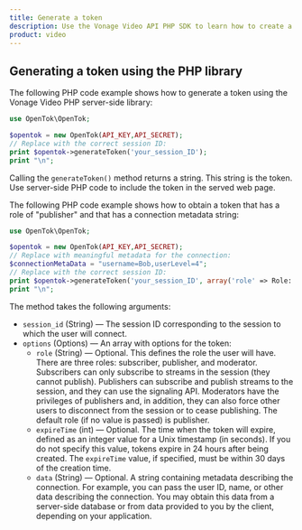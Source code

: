 ```yaml
---
title: Generate a token
description: Use the Vonage Video API PHP SDK to learn how to create a token. Tokens allow participants to use audio, video, and messaging functionality in your application.
product: video
---
```


## Generating a token using the PHP library

The following PHP code example shows how to generate a token using the Vonage Video PHP server-side library:

```php
use OpenTok\OpenTok;

$opentok = new OpenTok(API_KEY,API_SECRET);
// Replace with the correct session ID:
print $opentok->generateToken('your_session_ID');
print "\n";
```

Calling the `generateToken()` method returns a string. This string is the token. Use server-side PHP code to include the token in the served web page.

The following PHP code example shows how to obtain a token that has a role of "publisher" and that has a connection metadata string:

```php
use OpenTok\OpenTok;

$opentok = new OpenTok(API_KEY,API_SECRET);
// Replace with meaningful metadata for the connection:
$connectionMetaData = "username=Bob,userLevel=4";
// Replace with the correct session ID:
print $opentok->generateToken('your_session_ID', array('role' => Role::PUBLISHER, 'expireTime' => time()+(7 * 24 * 60 * 60), 'data' =>  $connectionMetaData);
print "\n";
```

The method takes the following arguments:

* `session_id` (String) — The session ID corresponding to the session to which the user will connect.
* `options` (Options) — An array with options for the token:
    * `role` (String) — Optional. This defines the role the user will have. There are three roles: subscriber, publisher, and moderator. Subscribers can only subscribe to streams in the session (they cannot publish). Publishers can subscribe and publish streams to the session, and they can use the signaling API. Moderators have the privileges of publishers and, in addition, they can also force other users to disconnect from the session or to cease publishing. The default role (if no value is passed) is publisher.
    * `expireTime` (int) — Optional. The time when the token will expire, defined as an integer value for a Unix timestamp (in seconds). If you do not specify this value, tokens expire in 24 hours after being created. The `expireTime` value, if specified, must be within 30 days of the creation time.
    * `data` (String) — Optional. A string containing metadata describing the connection. For example, you can pass the user ID, name, or other data describing the connection. You may obtain this data from a server-side database or from data provided to you by the client, depending on your application.
